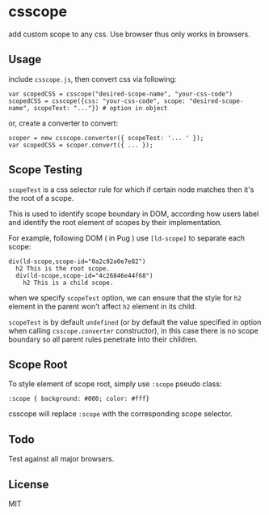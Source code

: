 # csscope

add custom scope to any css. Use browser thus only works in browsers.


## Usage

include `csscope.js`, then convert css via following:

    var scopedCSS = csscope("desired-scope-name", "your-css-code")
    scopedCSS = csscope({css: "your-css-code", scope: "desired-scope-name", scopeText: "..."}) # option in object

or, create a converter to convert:

    scoper = new csscope.converter({ scopeTest: '... ' });
    var scopedCSS = scoper.convert({ ... });

## Scope Testing

`scopeTest` is a css selector rule for which if certain node matches then it's the root of a scope.

This is used to identify scope boundary in DOM, according how users label and identify the root element of scopes by their implementation.

For example, following DOM ( in Pug ) use `[ld-scope]` to separate each scope:

    div(ld-scope,scope-id="0a2c92a0e7e82")
      h2 This is the root scope.
      div(ld-scope,scope-id="4c26846e44f68")
        h2 This is a child scope.

when we specify `scopeTest` option, we can ensure that the style for `h2` element in the parent won't affect `h2` element in its child.

`scopeTest` is by default `undefined` (or by default the value specified in option when calling `csscope.converter` constructor), in this case there is no scope boundary so all parent rules penetrate into their children.


## Scope Root

To style element of scope root, simply use `:scope` pseudo class:

    :scope { background: #000; color: #fff}

csscope will replace `:scope` with the corresponding scope selector.


## Todo

Test against all major browsers.


## License

MIT
